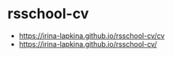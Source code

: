 # rsschool-cv
- https://irina-lapkina.github.io/rsschool-cv/cv
- https://irina-lapkina.github.io/rsschool-cv/
